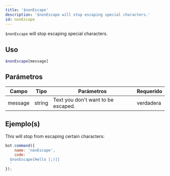 ```yaml
---
title: '$nonEscape'
description: '$nonEscape will stop escaping special characters.'
id: nonEscape
---
```


`$nonEscape` will stop escaping special characters.

## Uso

```php
$nonEscape[message]
```

## Parámetros

| Campo   | Tipo   | Parámetros                         | Requerido |
| ------- | ------ | ---------------------------------- | --------- |
| message | string | Text you don't want to be escaped. | verdadera |

## Ejemplo(s)

This will stop from escaping certain characters:

```javascript
bot.command({
    name: 'nonEscape',
    code: `
  $nonEscape[Hello [;)]]
  `
});
```
